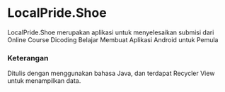 # LocalPride.Shoe
LocalPride.Shoe merupakan aplikasi untuk menyelesaikan submisi dari Online Course Dicoding Belajar Membuat Aplikasi Android untuk Pemula 

### Keterangan
Ditulis dengan menggunakan bahasa Java, dan terdapat Recycler View untuk menampilkan data.
